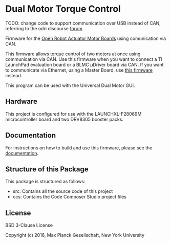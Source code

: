 Dual Motor Torque Control
=========================

TODO: change code to support communication over USB instead of CAN, referring to the odri discourse [forum](https://odri.discourse.group/t/debugging-gui-python-my-dual-motor-torque-control-via-can-ti-launchpad/316/2)

Firmware for the [Open Robot Actuator Motor
Boards](https://github.com/open-dynamic-robot-initiative/open_robot_actuator_hardware)
using comunication via CAN.

This firmware allows torque control of two motors at once using communication
via CAN.  Use this firmware when you want to connect a TI LaunchPad evaluation
board or a BLMC µDriver board via CAN.  If you want to communicate via Ethernet,
using a Master Board, use [this
firmware](https://github.com/open-dynamic-robot-initiative/udriver_firmware)
instead.

This program can be used with the Universal Dual Motor GUI.


Hardware
--------

This project is configured for use with the LAUNCHXL-F28069M microcontroller
board and two DRV8305 booster packs.


Documentation
-------------

For instructions on how to build and use this firmware, please see the
[documentation](https://open-dynamic-robot-initiative.github.io/mw_dual_motor_torque_ctrl).


Structure of this Package
-------------------------

This package is structured as follows:

  * src: Contains all the source code of this project
  * ccs: Contains the Code Composer Studio project files


License
-------

BSD 3-Clause License

Copyright (c) 2016, Max Planck Gesellschaft, New York University
